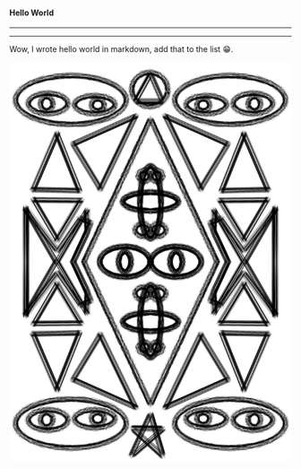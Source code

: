 #### Hello World
----------
----------


Wow, I wrote hello world in markdown, add that to the list 😁.

![picture to test](/amazing.jpg) 
